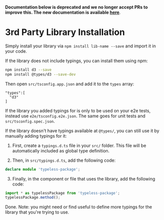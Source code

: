 **Documentation below is deprecated and we no longer accept PRs to improve this. The new documentation is available [here](https://angular.io/guide/build)**.

# 3rd Party Library Installation

Simply install your library via `npm install lib-name --save` and import it in your code.

If the library does not include typings, you can install them using npm:

```bash
npm install d3 --save
npm install @types/d3 --save-dev
```

Then open `src/tsconfig.app.json` and add it to the `types` array:

```
"types":[
  "d3"
]
```

If the library you added typings for is only to be used on your e2e tests,
instead use `e2e/tsconfig.e2e.json`.
The same goes for unit tests and `src/tsconfig.spec.json`.

If the library doesn't have typings available at `@types/`, you can still use it by
manually adding typings for it:

1. First, create a `typings.d.ts` file in your `src/` folder. This file will be automatically included as global type definition.

2. Then, in `src/typings.d.ts`, add the following code:

  ```typescript
  declare module 'typeless-package';
  ```

3. Finally, in the component or file that uses the library, add the following code:

  ```typescript
  import * as typelessPackage from 'typeless-package';
  typelessPackage.method();
  ```

Done. Note: you might need or find useful to define more typings for the library that you're trying to use.
